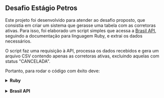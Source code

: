 ## Desafio Estágio Petros

Este projeto foi desenvolvido para atender ao desafio proposto, que consistia em criar um sistema que gerasse uma tabela com as corretoras ativas. Para isso, foi elaborado um script simples que acessa a [Brasil API](https://brasilapi.com.br), seguindo a documentação para linguagem Ruby, e extrai os dados necessários.

O script faz uma requisição à API, processa os dados recebidos e gera um arquivo CSV contendo apenas as corretoras ativas, excluindo aquelas com status "CANCELADA".

Portanto, para rodar o código com êxito deve:

<details>
  <summary><strong>Ruby</strong></summary>

  * Verificar se Ruby está instalado

    ```bash
    ruby -v
    ```

  * Caso não esteja, basta instalar no [site oficial](https://www.ruby-lang.org/en/downloads/).

</details>

</br>

<details>
  <summary><strong>Brasil API</strong></summary>

  * Siga a documentação de instalação do [BrasilAPI para Ruby](https://github.com/dayvidemerson/brasilapi-rb)

    ```bash
    bundle add brasilapi
    ```
    ```bash
    gem install brasilapi
    ```

  * Rode o programa no terminal
    ```bash
    ruby corretoras-ativas.rb
    ```

</details>

